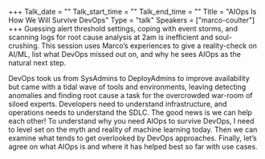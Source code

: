 +++
Talk_date = ""
Talk_start_time = ""
Talk_end_time = ""
Title = "AIOps Is How We Will Survive DevOps"
Type = "talk"
Speakers = ["marco-coulter"]
+++
Guessing alert threshold settings, coping with event storms, and scanning logs for root cause analysis at 2am is inefficient and soul-crushing. This session uses Marco’s experiences to give a reality-check on AI/ML, list what DevOps missed out on, and why he sees AIOps as the natural next step.

DevOps took us from SysAdmins to DeployAdmins to improve availability but came with a tidal wave of tools and environments, leaving detecting anomalies and finding root cause a task for the overcrowded war-room of siloed experts. Developers need to understand infrastructure, and operations needs to understand the SDLC. The good news is we can help each other! To understand why you need AIOps to survive DevOps, I need to level set on the myth and reality of machine learning today. Then we can examine what tends to get overlooked by DevOps approaches. Finally, let’s agree on what AIOps is and where it has helped best so far with use cases.